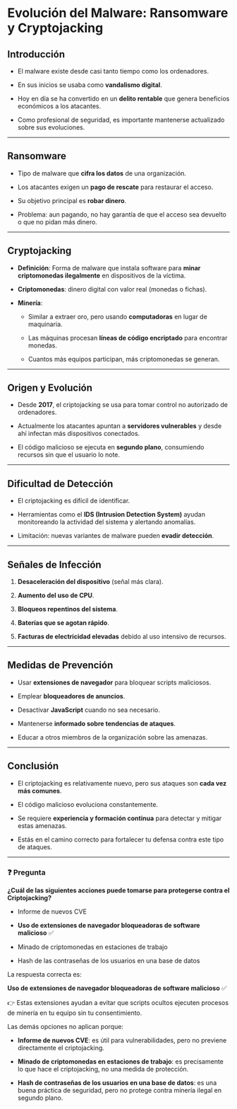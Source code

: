 # Evolución del Malware: Ransomware y Cryptojacking

## Introducción

- El malware existe desde casi tanto tiempo como los ordenadores.
    
- En sus inicios se usaba como **vandalismo digital**.
    
- Hoy en día se ha convertido en un **delito rentable** que genera beneficios económicos a los atacantes.
    
- Como profesional de seguridad, es importante mantenerse actualizado sobre sus evoluciones.
    

---

## **Ransomware**

- Tipo de malware que **cifra los datos** de una organización.
    
- Los atacantes exigen un **pago de rescate** para restaurar el acceso.
    
- Su objetivo principal es **robar dinero**.
    
- Problema: aun pagando, no hay garantía de que el acceso sea devuelto o que no pidan más dinero.
    

---

## **Cryptojacking**

- **Definición**: Forma de malware que instala software para **minar criptomonedas ilegalmente** en dispositivos de la víctima.
    
- **Criptomonedas**: dinero digital con valor real (monedas o fichas).
    
- **Minería**:
    
    - Similar a extraer oro, pero usando **computadoras** en lugar de maquinaria.
        
    - Las máquinas procesan **líneas de código encriptado** para encontrar monedas.
        
    - Cuantos más equipos participan, más criptomonedas se generan.
        

---

## **Origen y Evolución**

- Desde **2017**, el criptojacking se usa para tomar control no autorizado de ordenadores.
    
- Actualmente los atacantes apuntan a **servidores vulnerables** y desde ahí infectan más dispositivos conectados.
    
- El código malicioso se ejecuta en **segundo plano**, consumiendo recursos sin que el usuario lo note.
    

---

## **Dificultad de Detección**

- El criptojacking es difícil de identificar.
    
- Herramientas como el **IDS (Intrusion Detection System)** ayudan monitoreando la actividad del sistema y alertando anomalías.
    
- Limitación: nuevas variantes de malware pueden **evadir detección**.
    

---

## **Señales de Infección**

1. **Desaceleración del dispositivo** (señal más clara).
    
2. **Aumento del uso de CPU**.
    
3. **Bloqueos repentinos del sistema**.
    
4. **Baterías que se agotan rápido**.
    
5. **Facturas de electricidad elevadas** debido al uso intensivo de recursos.
    

---

## **Medidas de Prevención**

- Usar **extensiones de navegador** para bloquear scripts maliciosos.
    
- Emplear **bloqueadores de anuncios**.
    
- Desactivar **JavaScript** cuando no sea necesario.
    
- Mantenerse **informado sobre tendencias de ataques**.
    
- Educar a otros miembros de la organización sobre las amenazas.
    

---

## **Conclusión**

- El criptojacking es relativamente nuevo, pero sus ataques son **cada vez más comunes**.
    
- El código malicioso evoluciona constantemente.
    
- Se requiere **experiencia y formación continua** para detectar y mitigar estas amenazas.
    
- Estás en el camino correcto para fortalecer tu defensa contra este tipo de ataques.
    

---
### ❓ Pregunta

**¿Cuál de las siguientes acciones puede tomarse para protegerse contra el Criptojacking?**

- Informe de nuevos CVE
    
- **Uso de extensiones de navegador bloqueadoras de software malicioso** ✅
    
- Minado de criptomonedas en estaciones de trabajo
    
- Hash de las contraseñas de los usuarios en una base de datos

La respuesta correcta es:

**Uso de extensiones de navegador bloqueadoras de software malicioso** ✅

👉 Estas extensiones ayudan a evitar que scripts ocultos ejecuten procesos de minería en tu equipo sin tu consentimiento.

Las demás opciones no aplican porque:

- **Informe de nuevos CVE**: es útil para vulnerabilidades, pero no previene directamente el criptojacking.
    
- **Minado de criptomonedas en estaciones de trabajo**: es precisamente lo que hace el criptojacking, no una medida de protección.
    
- **Hash de contraseñas de los usuarios en una base de datos**: es una buena práctica de seguridad, pero no protege contra minería ilegal en segundo plano.
    

